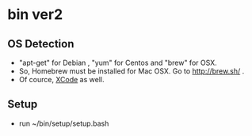 # bin ver2

## OS Detection

- "apt-get" for Debian ,  "yum" for Centos and "brew" for OSX. 
- So, Homebrew must be installed for Mac OSX. Go to http://brew.sh/ . 
- Of cource, [XCode](https://developer.apple.com/xcode/) as well.

## Setup

- run ~/bin/setup/setup.bash 

